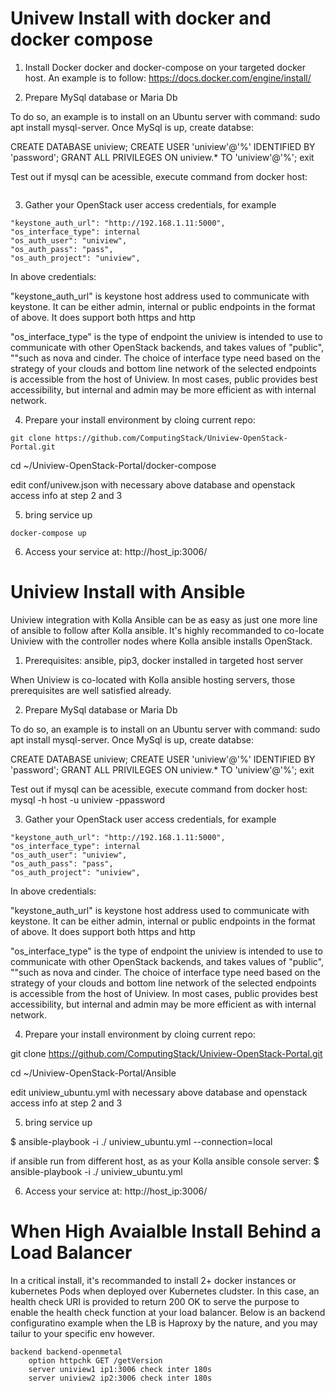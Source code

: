 # Univew Install with docker and docker compose

1. Install Docker docker and docker-compose on your targeted docker host. An example is to follow: https://docs.docker.com/engine/install/
 

2. Prepare MySql database or Maria Db

To do so, an example is to install on an Ubuntu server with command: sudo apt install mysql-server. Once MySql is up, create databse:

CREATE DATABASE uniview; CREATE USER 'uniview'@'%' IDENTIFIED BY 'password'; GRANT ALL PRIVILEGES ON uniview.* TO 'uniview'@'%'; exit

Test out if mysql can be acessible, execute command from docker host:

```mysql -h host -u uniview -ppassword
```

3. Gather your OpenStack user access credentials, for example

```
"keystone_auth_url": "http://192.168.1.11:5000",
"os_interface_type": internal
"os_auth_user": "uniview",
"os_auth_pass": "pass",
"os_auth_project": "uniview",
```

In above credentials:

"keystone_auth_url" is keystone host address used to communicate with keystone. It can be either admin, internal or public endpoints in the format of above. It does support both https and http

"os_interface_type" is the type of endpoint the uniview is intended to use to communicate with other OpenStack backends, and takes values of "public", ""such as nova and cinder. The choice of interface type need based on the strategy of your clouds and bottom line network of the selected endpoints is accessible from the host of Uniview. In most cases, public provides best accessibility, but internal and admin may be more efficient as with internal network. 


4. Prepare your install environment by cloing current repo:

```
git clone https://github.com/ComputingStack/Uniview-OpenStack-Portal.git
```

cd ~/Uniview-OpenStack-Portal/docker-compose

edit conf/univew.json with necessary above database and openstack access info at step 2 and 3

5. bring service up
```
docker-compose up
```
6. Access your service at: http://host_ip:3006/


# Uniview Install with Ansible

Uniview integration with Kolla Ansible can be as easy as just one more line of ansible to follow after Kolla ansible. It's highly recommanded to co-locate Uniview with the controller nodes where Kolla ansible installs OpenStack.

1. Prerequisites: ansible, pip3, docker installed in targeted host server

When Uniview is co-located with Kolla ansible hosting servers, those prerequisites are well satisfied already. 

2. Prepare MySql database or Maria Db

To do so, an example is to install on an Ubuntu server with command: sudo apt install mysql-server. Once MySql is up, create databse:

CREATE DATABASE uniview; CREATE USER 'uniview'@'%' IDENTIFIED BY 'password'; GRANT ALL PRIVILEGES ON uniview.* TO 'uniview'@'%'; exit

Test out if mysql can be acessible, execute command from docker host:
mysql -h host -u uniview -ppassword

3. Gather your OpenStack user access credentials, for example
```
"keystone_auth_url": "http://192.168.1.11:5000",
"os_interface_type": internal
"os_auth_user": "uniview",
"os_auth_pass": "pass",
"os_auth_project": "uniview",
```
In above credentials:

"keystone_auth_url" is keystone host address used to communicate with keystone. It can be either admin, internal or public endpoints in the format of above. It does support both https and http

"os_interface_type" is the type of endpoint the uniview is intended to use to communicate with other OpenStack backends, and takes values of "public", ""such as nova and cinder. The choice of interface type need based on the strategy of your clouds and bottom line network of the selected endpoints is accessible from the host of Uniview. In most cases, public provides best accessibility, but internal and admin may be more efficient as with internal network. 


4. Prepare your install environment by cloing current repo:

git clone https://github.com/ComputingStack/Uniview-OpenStack-Portal.git

cd ~/Uniview-OpenStack-Portal/Ansible

edit uniview_ubuntu.yml with necessary above database and openstack access info at step 2 and 3

5. bring service up

$ ansible-playbook -i ./ uniview_ubuntu.yml --connection=local

if ansible run from different  host, as as your Kolla ansible console server: 
$ ansible-playbook -i ./ uniview_ubuntu.yml 

6. Access your service at: http://host_ip:3006/


# When High Avaialble Install Behind a Load Balancer

In a critical install, it's recommanded to install 2+ docker instances or kubernetes Pods when deployed over Kubernetes cludster. In this case, an health check URI is provided to return 200 OK to serve the purpose to enable the health check function at your load balancer.  Below is an backend configuratino example when the LB is Haproxy by the nature, and you may tailur to your specific env however. 

```
backend backend-openmetal
    option httpchk GET /getVersion
    server uniview1 ip1:3006 check inter 180s
    server uniview2 ip2:3006 check inter 180s
```
